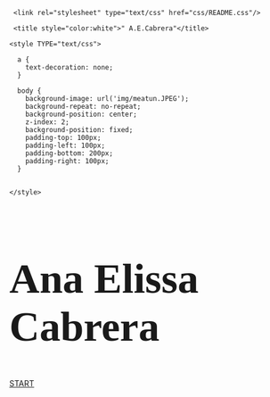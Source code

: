 <html lang="en" class="js">



<head>

   
  
     <link rel="stylesheet" type="text/css" href="css/README.css"/>

     <title style="color:white">" A.E.Cabrera"</title>
    
    <style TYPE="text/css">
     
      a {
        text-decoration: none;
      }

      body {
        background-image: url('img/meatun.JPEG');
        background-repeat: no-repeat;
        background-position: center; 
        z-index: 2;
        background-position: fixed; 
        padding-top: 100px;
        padding-left: 100px;
        padding-bottom: 200px;
        padding-right: 100px;
      }


    </style>

</head>

<div>
  <body>
    <h1 style="font-family:fantasy; font-size:75px;"> Ana Elissa Cabrera</h1>
    </div>
    <div id="startbar">
        <a id="startbutton" class="startbar" href="home.html">START</a>
    </div>  
  </body>
</div>







   
</html>